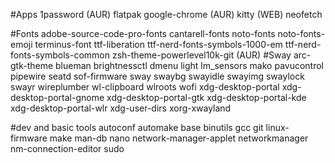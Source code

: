 #Apps
1password  (AUR)
flatpak 
google-chrome (AUR)
kitty (WEB)
neofetch 

#Fonts
adobe-source-code-pro-fonts
cantarell-fonts 
noto-fonts 
noto-fonts-emoji 
terminus-font 
ttf-liberation 
ttf-nerd-fonts-symbols-1000-em
ttf-nerd-fonts-symbols-common
zsh-theme-powerlevel10k-git (AUR)
#Sway
arc-gtk-theme 
blueman 
brightnessctl 
dmenu
light
lm_sensors
mako
pavucontrol
pipewire 
seatd 
sof-firmware
sway 
swaybg 
swayidle 
swayimg 
swaylock 
swayr 
wireplumber 
wl-clipboard 
wlroots 
wofi 
xdg-desktop-portal
xdg-desktop-portal-gnome
xdg-desktop-portal-gtk
xdg-desktop-portal-kde
xdg-desktop-portal-wlr
xdg-user-dirs
xorg-xwayland

#dev and basic tools
autoconf 
automake 
base 
binutils 
gcc 
git
linux-firmware
make 
man-db 
nano 
network-manager-applet 
networkmanager 
nm-connection-editor
sudo
